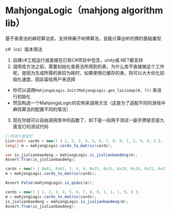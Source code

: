 # MahjongaLogic（mahjong algorithm lib）
基于查表法的麻将算法库，支持带癞子听牌算法，且能计算出听的牌的基础番型

c#（cs）版本用法
1. 自建c#工程运行或直接在已有C#项目中包含，unity或.NET都支持
2. 调用库方法之前，需要初始化查表法所用到的表，为什么库不直接做这个工作呢，是因为生成所需的表较为耗时，如果使用已缓存的表，则可以大大优化初始化速度，因此留给用户来选择
  - 你可以调用`MahjongaLogic.Init(MahjongLogic.gen_laizimap(0, 7))` 来进行初始化
  - 然后构造一个MahjongaLogic的实例来调用方法（这是为了适配不同的游戏中麻将算法的配置不同的情况）
3. 现在你就可以自由调用库中的函数了，如下是一段用于测试一副手牌是否是九莲宝灯的测试代码
  ```csharp
//测试九莲宝灯
List<int> cards = new() { 1, 2, 3, 4, 5, 6, 7, 8, 9, 1, 1, 9, 9, 2 };
long[] m = mahjongLogic.cards_to_matrix(cards);

var is_jiulianbaodeng = mahjongLogic.is_jiulianbaodeng(m);
Assert.True(is_jiulianbaodeng);

cards = new() { 0x61, 0x61, 1, 4, 4, 0x15, 0x15, 0x19, 0x19, 0x21, 0x21, 0x27, 0x28, 6 };
m = mahjongLogic.cards_to_matrix(cards);

Assert.False(mahjongLogic.is_qidui(m));

cards = new() { 1, 2, 3, 4, 5, 6, 7, 8, 9, 1, 1, 1, 9, 9 };
m = mahjongLogic.cards_to_matrix(cards);
is_jiulianbaodeng = mahjongLogic.is_jiulianbaodeng(m);
Assert.True(is_jiulianbaodeng);
```
